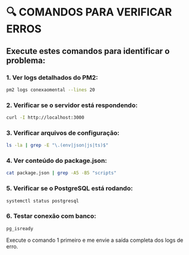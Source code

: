 # 🔍 COMANDOS PARA VERIFICAR ERROS

## Execute estes comandos para identificar o problema:

### 1. Ver logs detalhados do PM2:
```bash
pm2 logs conexaomental --lines 20
```

### 2. Verificar se o servidor está respondendo:
```bash
curl -I http://localhost:3000
```

### 3. Verificar arquivos de configuração:
```bash
ls -la | grep -E "\.(env|json|js|ts)$"
```

### 4. Ver conteúdo do package.json:
```bash
cat package.json | grep -A5 -B5 "scripts"
```

### 5. Verificar se o PostgreSQL está rodando:
```bash
systemctl status postgresql
```

### 6. Testar conexão com banco:
```bash
pg_isready
```

Execute o comando 1 primeiro e me envie a saída completa dos logs de erro.